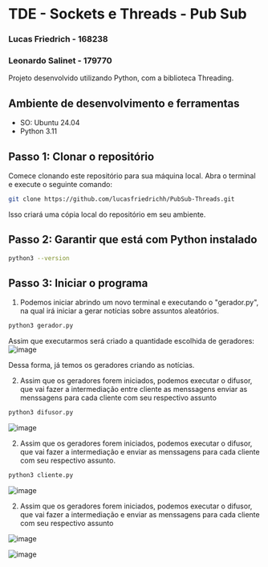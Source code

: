 # TDE - Sockets e Threads - Pub Sub

### Lucas Friedrich - 168238
### Leonardo Salinet - 179770


Projeto desenvolvido utilizando Python, com a biblioteca Threading.

## Ambiente de desenvolvimento e ferramentas
- SO: Ubuntu 24.04 
- Python 3.11

## Passo 1: Clonar o repositório

Comece clonando este repositório para sua máquina local. Abra o terminal e execute o seguinte comando:

```bash
git clone https://github.com/lucasfriedrichh/PubSub-Threads.git
```

Isso criará uma cópia local do repositório em seu ambiente.


## Passo 2: Garantir que está com Python instalado
```bash
python3 --version
```

## Passo 3: Iniciar o programa
1. Podemos iniciar abrindo um novo terminal e executando o "gerador.py", na qual irá iniciar a gerar notícias sobre assuntos aleatórios.

```bash
python3 gerador.py
```

Assim que executarmos será criado a quantidade escolhida de geradores:
![image](https://github.com/user-attachments/assets/938b19b9-f823-4658-8c08-6c8bc7a6987d)

Dessa forma, já temos os geradores criando as notícias.

2. Assim que os geradores forem iniciados, podemos executar o difusor, que vai fazer a intermediação entre cliente as menssagens enviar as menssagens para cada cliente com seu respectivo assunto 

```bash
python3 difusor.py
```
![image](https://github.com/user-attachments/assets/23925d3a-fd2f-4730-8949-b99391d29f92)



2. Assim que os geradores forem iniciados, podemos executar o difusor, que vai fazer a intermediação e enviar as menssagens para cada cliente com seu respectivo assunto.
```bash
python3 cliente.py
```

![image](https://github.com/user-attachments/assets/ac3b0074-3f0b-4ba1-8c7e-5282acbc8416)



2. Assim que os geradores forem iniciados, podemos executar o difusor, que vai fazer a intermediação e enviar as menssagens para cada cliente com seu respectivo assunto 

![image](https://github.com/user-attachments/assets/96cc2728-21c3-4404-b724-2a016752b65c)



![image](https://github.com/user-attachments/assets/59699b13-fb20-4f82-bd93-0c1fe0cae571)


